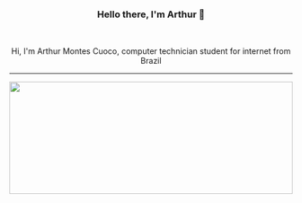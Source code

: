 <h3 align="center">Hello there, I'm Arthur 👋</h3>
<br>
<p align="center">
  Hi, I'm Arthur Montes Cuoco, computer technician student for internet from Brazil
  <br>
<hr>

<a href="https://github.com/Arthurm06/github-readme-stats" title="Go to Source"><img width="100%" height="200" src="https://github-readme-stats.vercel.app/api?username=Arthurm06&show_icons=true&theme=gotham"></a>
